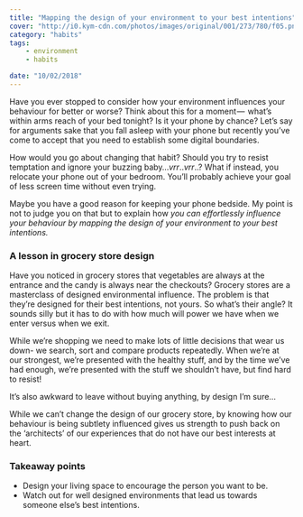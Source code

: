 ```yaml
---
title: "Mapping the design of your environment to your best intentions"
cover: "http://i0.kym-cdn.com/photos/images/original/001/273/780/f05.png"
category: "habits"
tags:
    - environment
    - habits

date: "10/02/2018"
---
```



Have you ever stopped to consider how your environment influences your behaviour for better or worse? Think about this for a moment —  what’s within arms reach of your bed tonight? Is it your phone by chance? Let’s say for arguments sake that you fall asleep with your phone but recently you’ve come to accept that you need to establish some digital boundaries. 

How would you go about changing that habit? Should you try to resist temptation and ignore your buzzing baby…*vrr*..*vrr*..? What if instead, you relocate your phone out of your bedroom. You’ll probably achieve your goal of less screen time without even trying. 

Maybe you have a good reason for keeping your phone bedside. My point is not to judge you on that but to explain how *you can effortlessly influence your behaviour by mapping the design of your environment to your best intentions.*


### A lesson in grocery store design
Have you noticed in grocery stores that vegetables are always at the entrance and the candy is always near the checkouts? Grocery stores are a masterclass of designed environmental influence. The problem is that they’re designed for their best intentions, not yours. So what’s their angle? It sounds silly but it has to do with how much will power we have when we enter versus when we exit. 

While we’re shopping we need to make lots of little decisions that wear us down- we search, sort and compare products repeatedly. When we’re at our strongest, we’re presented with the healthy stuff, and by the time we’ve had enough, we’re presented with the stuff we shouldn’t have, but find hard to resist! 

It’s also awkward to leave without buying anything, by design I’m sure… 

While we can’t change the design of our grocery store, by knowing how our behaviour is being subtlety influenced gives us strength to push back on the ‘architects’ of our experiences that do not have our best interests at heart.

### Takeaway points
* Design your living space to encourage the person you want to be.
* Watch out for well designed environments that lead us towards someone else’s best intentions.


